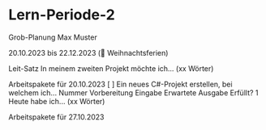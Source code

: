 # Lern-Periode-2




Grob-Planung
Max Muster

20.10.2023 bis 22.12.2023 (🎄 Weihnachtsferien)

Leit-Satz
In meinem zweiten Projekt möchte ich... (xx Wörter)

Arbeitspakete für 20.10.2023
[ ] Ein neues C#-Projekt erstellen, bei welchem ich...
Nummer	Vorbereitung	Eingabe	Erwartete Ausgabe	Erfüllt?
1				
Heute habe ich... (xx Wörter)

Arbeitspakete für 27.10.2023
